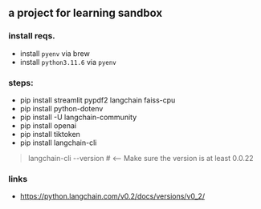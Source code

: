 ## a project for learning sandbox


### install reqs.

- install `pyenv` via brew
- install `python3.11.6` via `pyenv`

### steps:

- pip install streamlit pypdf2 langchain faiss-cpu
- pip install python-dotenv
- pip install -U langchain-community
- pip install openai
- pip install tiktoken
- pip install langchain-cli

> langchain-cli --version # <-- Make sure the version is at least 0.0.22

### links 
- https://python.langchain.com/v0.2/docs/versions/v0_2/
